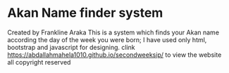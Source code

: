 # Akan Name finder system
Created by Frankline Araka
This is a system which finds your Akan name according the day of the week you were born;
I have used only html, bootstrap and javascript for designing.
clink https://abdallahmahela1010.github.io/secondweeksip/ to view the website
all copyright reserved
